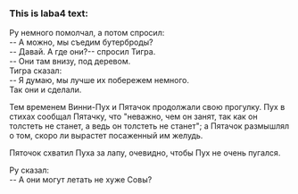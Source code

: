 ### This is laba4 text: ###  
Ру немного помолчал, а потом спросил:  
 -- А можно, мы съедим бутерброды?  
 -- Давай. А где они?-- спросил Тигра.  
 -- Они там внизу, под деревом.  
 Тигра сказал:  
 -- Я думаю, мы лучше их побережем немного.  
 Так они и сделали.  

 Тем временем Винни-Пух и Пятачок продолжали свою прогулку. Пух в  стихах  сообщал Пятачку, что "неважно, чем он занят, так как он толстеть не станет, а ведь он  толстеть  не  станет";  а Пятачок  размышлял  о  том,  скоро  ли  вырастет  посаженный им желудь.

 Пяточок схватил Пуха за лапу, очевидно, чтобы Пух не очень пугался.
 
Ру сказал:  
 -- А они могут летать не хуже Совы?  
 